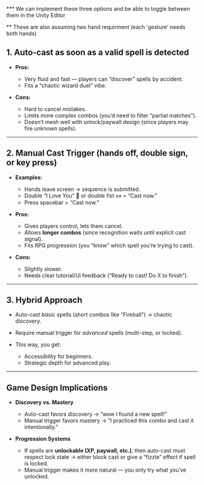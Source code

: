 *** We can implement these three options and be able to toggle between them in the Unity Editor

** These are also assuming two hand requirment (each 'gesture' needs both hands)


## 1. Auto-cast as soon as a valid spell is detected

* **Pros:**

  * Very fluid and fast — players can “discover” spells by accident.
  * Fits a “chaotic wizard duel” vibe.
* **Cons:**

  * Hard to cancel mistakes.
  * Limits more complex combos (you’d need to filter “partial matches”).
  * Doesn’t mesh well with unlock/paywall design (since players may fire unknown spells).

---

##  2. Manual Cast Trigger (hands off, double sign, or key press)

* **Examples:**

  * Hands leave screen → sequence is submitted.
  * Double “I Love You” 🤟 or double fist ✊✊ = “Cast now.”
  * Press spacebar = “Cast now.”

* **Pros:**

  * Gives players control, lets them cancel.
  * Allows **longer combos** (since recognition waits until explicit cast signal).
  * Fits RPG progression (you “know” which spell you’re trying to cast).

* **Cons:**

  * Slightly slower.
  * Needs clear tutorial/UI feedback (“Ready to cast! Do X to finish”).

---

##  3. Hybrid Approach

* Auto-cast *basic* spells (short combos like “Fireball”) → chaotic discovery.
* Require manual trigger for *advanced* spells (multi-step, or locked).
* This way, you get:

  * Accessibility for beginners.
  * Strategic depth for advanced play.

---

##  Game Design Implications

* **Discovery vs. Mastery**

  * Auto-cast favors discovery → “wow I found a new spell!”
  * Manual trigger favors mastery → “I practiced this combo and cast it intentionally.”

* **Progression Systems**

  * If spells are **unlockable (XP, paywall, etc.)**, then auto-cast must respect lock state → either block cast or give a “fizzle” effect if spell is locked.
  * Manual trigger makes it more natural — you only try what you’ve unlocked.

